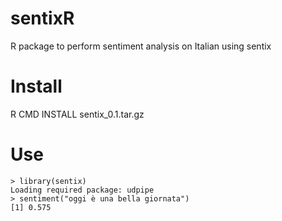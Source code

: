 # sentixR
R package to perform sentiment analysis on Italian using sentix

# Install

R CMD INSTALL sentix_0.1.tar.gz

# Use

    > library(sentix)
    Loading required package: udpipe
    > sentiment("oggi è una bella giornata")
    [1] 0.575
